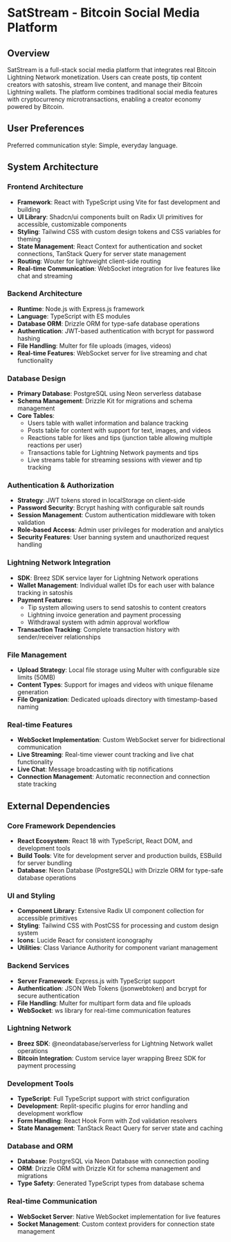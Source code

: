# SatStream - Bitcoin Social Media Platform

## Overview

SatStream is a full-stack social media platform that integrates real Bitcoin Lightning Network monetization. Users can create posts, tip content creators with satoshis, stream live content, and manage their Bitcoin Lightning wallets. The platform combines traditional social media features with cryptocurrency microtransactions, enabling a creator economy powered by Bitcoin.

## User Preferences

Preferred communication style: Simple, everyday language.

## System Architecture

### Frontend Architecture
- **Framework**: React with TypeScript using Vite for fast development and building
- **UI Library**: Shadcn/ui components built on Radix UI primitives for accessible, customizable components
- **Styling**: Tailwind CSS with custom design tokens and CSS variables for theming
- **State Management**: React Context for authentication and socket connections, TanStack Query for server state management
- **Routing**: Wouter for lightweight client-side routing
- **Real-time Communication**: WebSocket integration for live features like chat and streaming

### Backend Architecture
- **Runtime**: Node.js with Express.js framework
- **Language**: TypeScript with ES modules
- **Database ORM**: Drizzle ORM for type-safe database operations
- **Authentication**: JWT-based authentication with bcrypt for password hashing
- **File Handling**: Multer for file uploads (images, videos)
- **Real-time Features**: WebSocket server for live streaming and chat functionality

### Database Design
- **Primary Database**: PostgreSQL using Neon serverless database
- **Schema Management**: Drizzle Kit for migrations and schema management
- **Core Tables**:
  - Users table with wallet information and balance tracking
  - Posts table for content with support for text, images, and videos
  - Reactions table for likes and tips (junction table allowing multiple reactions per user)
  - Transactions table for Lightning Network payments and tips
  - Live streams table for streaming sessions with viewer and tip tracking

### Authentication & Authorization
- **Strategy**: JWT tokens stored in localStorage on client-side
- **Password Security**: Bcrypt hashing with configurable salt rounds
- **Session Management**: Custom authentication middleware with token validation
- **Role-based Access**: Admin user privileges for moderation and analytics
- **Security Features**: User banning system and unauthorized request handling

### Lightning Network Integration
- **SDK**: Breez SDK service layer for Lightning Network operations
- **Wallet Management**: Individual wallet IDs for each user with balance tracking in satoshis
- **Payment Features**: 
  - Tip system allowing users to send satoshis to content creators
  - Lightning invoice generation and payment processing
  - Withdrawal system with admin approval workflow
- **Transaction Tracking**: Complete transaction history with sender/receiver relationships

### File Management
- **Upload Strategy**: Local file storage using Multer with configurable size limits (50MB)
- **Content Types**: Support for images and videos with unique filename generation
- **File Organization**: Dedicated uploads directory with timestamp-based naming

### Real-time Features
- **WebSocket Implementation**: Custom WebSocket server for bidirectional communication
- **Live Streaming**: Real-time viewer count tracking and live chat functionality
- **Live Chat**: Message broadcasting with tip notifications
- **Connection Management**: Automatic reconnection and connection state tracking

## External Dependencies

### Core Framework Dependencies
- **React Ecosystem**: React 18 with TypeScript, React DOM, and development tools
- **Build Tools**: Vite for development server and production builds, ESBuild for server bundling
- **Database**: Neon Database (PostgreSQL) with Drizzle ORM for type-safe database operations

### UI and Styling
- **Component Library**: Extensive Radix UI component collection for accessible primitives
- **Styling**: Tailwind CSS with PostCSS for processing and custom design system
- **Icons**: Lucide React for consistent iconography
- **Utilities**: Class Variance Authority for component variant management

### Backend Services
- **Server Framework**: Express.js with TypeScript support
- **Authentication**: JSON Web Tokens (jsonwebtoken) and bcrypt for secure authentication
- **File Handling**: Multer for multipart form data and file uploads
- **WebSocket**: ws library for real-time communication features

### Lightning Network
- **Breez SDK**: @neondatabase/serverless for Lightning Network wallet operations
- **Bitcoin Integration**: Custom service layer wrapping Breez SDK for payment processing

### Development Tools
- **TypeScript**: Full TypeScript support with strict configuration
- **Development**: Replit-specific plugins for error handling and development workflow
- **Form Handling**: React Hook Form with Zod validation resolvers
- **State Management**: TanStack React Query for server state and caching

### Database and ORM
- **Database**: PostgreSQL via Neon Database with connection pooling
- **ORM**: Drizzle ORM with Drizzle Kit for schema management and migrations
- **Type Safety**: Generated TypeScript types from database schema

### Real-time Communication
- **WebSocket Server**: Native WebSocket implementation for live features
- **Socket Management**: Custom context providers for connection state management